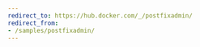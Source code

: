 ```yaml
---
redirect_to: https://hub.docker.com/_/postfixadmin/
redirect_from:
- /samples/postfixadmin/
---
```

